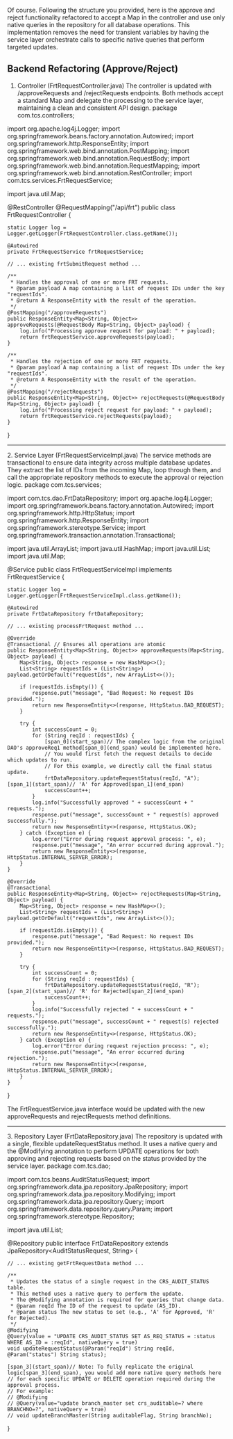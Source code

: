Of course. Following the structure you provided, here is the approve and reject functionality refactored to accept a Map in the controller and use only native queries in the repository for all database operations.
This implementation removes the need for transient variables by having the service layer orchestrate calls to specific native queries that perform targeted updates.
## Backend Refactoring (Approve/Reject)
1. Controller (FrtRequestController.java)
The controller is updated with /approveRequests and /rejectRequests endpoints. Both methods accept a standard Map and delegate the processing to the service layer, maintaining a clean and consistent API design.
package com.tcs.controllers;

import org.apache.log4j.Logger;
import org.springframework.beans.factory.annotation.Autowired;
import org.springframework.http.ResponseEntity;
import org.springframework.web.bind.annotation.PostMapping;
import org.springframework.web.bind.annotation.RequestBody;
import org.springframework.web.bind.annotation.RequestMapping;
import org.springframework.web.bind.annotation.RestController;
import com.tcs.services.FrtRequestService;

import java.util.Map;

@RestController
@RequestMapping("/api/frt")
public class FrtRequestController {

    static Logger log = Logger.getLogger(FrtRequestController.class.getName());

    @Autowired
    private FrtRequestService frtRequestService;

    // ... existing frtSubmitRequest method ...

    /**
     * Handles the approval of one or more FRT requests.
     * @param payload A map containing a list of request IDs under the key "requestIds".
     * @return A ResponseEntity with the result of the operation.
     */
    @PostMapping("/approveRequests")
    public ResponseEntity<Map<String, Object>> approveRequests(@RequestBody Map<String, Object> payload) {
        log.info("Processing approve request for payload: " + payload);
        return frtRequestService.approveRequests(payload);
    }

    /**
     * Handles the rejection of one or more FRT requests.
     * @param payload A map containing a list of request IDs under the key "requestIds".
     * @return A ResponseEntity with the result of the operation.
     */
    @PostMapping("/rejectRequests")
    public ResponseEntity<Map<String, Object>> rejectRequests(@RequestBody Map<String, Object> payload) {
        log.info("Processing reject request for payload: " + payload);
        return frtRequestService.rejectRequests(payload);
    }
}

<hr>
2. Service Layer (FrtRequestServiceImpl.java)
The service methods are transactional to ensure data integrity across multiple database updates. They extract the list of IDs from the incoming Map, loop through them, and call the appropriate repository methods to execute the approval or rejection logic.
package com.tcs.services;

import com.tcs.dao.FrtDataRepository;
import org.apache.log4j.Logger;
import org.springframework.beans.factory.annotation.Autowired;
import org.springframework.http.HttpStatus;
import org.springframework.http.ResponseEntity;
import org.springframework.stereotype.Service;
import org.springframework.transaction.annotation.Transactional;

import java.util.ArrayList;
import java.util.HashMap;
import java.util.List;
import java.util.Map;

@Service
public class FrtRequestServiceImpl implements FrtRequestService {

    static Logger log = Logger.getLogger(FrtRequestServiceImpl.class.getName());

    @Autowired
    private FrtDataRepository frtDataRepository;

    // ... existing processFrtRequest method ...

    @Override
    @Transactional // Ensures all operations are atomic
    public ResponseEntity<Map<String, Object>> approveRequests(Map<String, Object> payload) {
        Map<String, Object> response = new HashMap<>();
        List<String> requestIds = (List<String>) payload.getOrDefault("requestIds", new ArrayList<>());

        if (requestIds.isEmpty()) {
            response.put("message", "Bad Request: No request IDs provided.");
            return new ResponseEntity<>(response, HttpStatus.BAD_REQUEST);
        }

        try {
            int successCount = 0;
            for (String reqId : requestIds) {
                [span_0](start_span)// The complex logic from the original DAO's approveReq1 method[span_0](end_span) would be implemented here.
                // You would first fetch the request details to decide which updates to run.
                // For this example, we directly call the final status update.
                frtDataRepository.updateRequestStatus(reqId, "A"); [span_1](start_span)// 'A' for Approved[span_1](end_span)
                successCount++;
            }
            log.info("Successfully approved " + successCount + " requests.");
            response.put("message", successCount + " request(s) approved successfully.");
            return new ResponseEntity<>(response, HttpStatus.OK);
        } catch (Exception e) {
            log.error("Error during request approval process: ", e);
            response.put("message", "An error occurred during approval.");
            return new ResponseEntity<>(response, HttpStatus.INTERNAL_SERVER_ERROR);
        }
    }

    @Override
    @Transactional
    public ResponseEntity<Map<String, Object>> rejectRequests(Map<String, Object> payload) {
        Map<String, Object> response = new HashMap<>();
        List<String> requestIds = (List<String>) payload.getOrDefault("requestIds", new ArrayList<>());

        if (requestIds.isEmpty()) {
            response.put("message", "Bad Request: No request IDs provided.");
            return new ResponseEntity<>(response, HttpStatus.BAD_REQUEST);
        }

        try {
            int successCount = 0;
            for (String reqId : requestIds) {
                frtDataRepository.updateRequestStatus(reqId, "R"); [span_2](start_span)// 'R' for Rejected[span_2](end_span)
                successCount++;
            }
            log.info("Successfully rejected " + successCount + " requests.");
            response.put("message", successCount + " request(s) rejected successfully.");
            return new ResponseEntity<>(response, HttpStatus.OK);
        } catch (Exception e) {
            log.error("Error during request rejection process: ", e);
            response.put("message", "An error occurred during rejection.");
            return new ResponseEntity<>(response, HttpStatus.INTERNAL_SERVER_ERROR);
        }
    }
}

The FrtRequestService.java interface would be updated with the new approveRequests and rejectRequests method definitions.
<hr>
3. Repository Layer (FrtDataRepository.java)
The repository is updated with a single, flexible updateRequestStatus method. It uses a native query and the @Modifying annotation to perform UPDATE operations for both approving and rejecting requests based on the status provided by the service layer.
package com.tcs.dao;

import com.tcs.beans.AuditStatusRequest;
import org.springframework.data.jpa.repository.JpaRepository;
import org.springframework.data.jpa.repository.Modifying;
import org.springframework.data.jpa.repository.Query;
import org.springframework.data.repository.query.Param;
import org.springframework.stereotype.Repository;

import java.util.List;

@Repository
public interface FrtDataRepository extends JpaRepository<AuditStatusRequest, String> {

    // ... existing getFrtRequestData method ...

    /**
     * Updates the status of a single request in the CRS_AUDIT_STATUS table.
     * This method uses a native query to perform the update.
     * The @Modifying annotation is required for queries that change data.
     * @param reqId The ID of the request to update (AS_ID).
     * @param status The new status to set (e.g., 'A' for Approved, 'R' for Rejected).
     */
    @Modifying
    @Query(value = "UPDATE CRS_AUDIT_STATUS SET AS_REQ_STATUS = :status WHERE AS_ID = :reqId", nativeQuery = true)
    void updateRequestStatus(@Param("reqId") String reqId, @Param("status") String status);
    
    [span_3](start_span)// Note: To fully replicate the original logic[span_3](end_span), you would add more native query methods here
    // for each specific UPDATE or DELETE operation required during the approval process.
    // For example:
    // @Modifying
    // @Query(value="update branch_master set crs_auditable=? where BRANCHNO=?", nativeQuery = true)
    // void updateBranchMaster(String auditableFlag, String branchNo);
}

